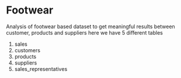 # Footwear
Analysis of footwear based dataset to get meaningful results between customer, products and suppliers
here we have 5 different tables
1. sales
2. customers
3. products
4. suppliers
5. sales_representatives
